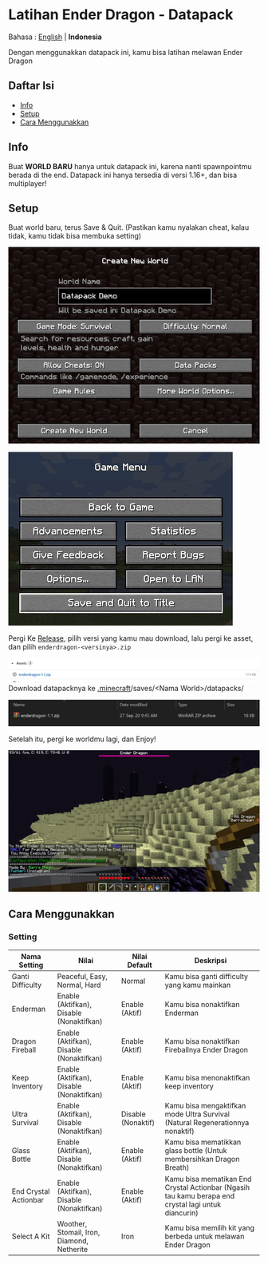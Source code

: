 # Latihan Ender Dragon - Datapack

Bahasa : [English](README.md "English") | **Indonesia**

Dengan menggunakkan datapack ini, kamu bisa latihan melawan Ender Dragon

## Daftar Isi

-   [Info](#info)
-   [Setup](#setup)
-   [Cara Menggunakkan](#cara-menggunakkan)

## Info

Buat **WORLD BARU** hanya untuk datapack ini, karena nanti spawnpointmu berada di the end. Datapack ini hanya tersedia di versi 1.16+, dan bisa multiplayer!

## Setup

Buat world baru, terus Save & Quit. (Pastikan kamu nyalakan cheat, kalau tidak, kamu tidak bisa membuka setting)

![Buat World Baru](image/createNewWorld.jpg)

![Save & Quit](image/saveAndQuit.jpg)

Pergi Ke [Release](https://github.com/barraIhsan/enderdragon/releases/ "Pergi ke Release"), pilih versi yang kamu mau download, lalu pergi ke asset, dan pilih `enderdragon-<versinya>.zip`

![Asset Download File](image/assetDownload.jpg)
Download datapacknya ke [.minecraft](https://minecraft.gamepedia.com/.minecraft "Cari dimana .minecraft foldermu")/saves/\<Nama World>\/datapacks/

![Datapack telah terinstal](image/datapackInstalled.jpg)

Setelah itu, pergi ke worldmu lagi, dan Enjoy!

![Play Screen](image/playScreen.jpg)

## Cara Menggunakkan

### Setting

| Nama Setting          | Nilai                                      | Nilai Default      | Deskripsi                                                                                           |
| --------------------- | ------------------------------------------ | ------------------ | --------------------------------------------------------------------------------------------------- |
| Ganti Difficulty      | Peaceful, Easy, Normal, Hard               | Normal             | Kamu bisa ganti difficulty yang kamu mainkan                                                        |
| Enderman              | Enable (Aktifkan), Disable (Nonaktifkan)   | Enable (Aktif)     | Kamu bisa nonaktifkan Enderman                                                                      |
| Dragon Fireball       | Enable (Aktifkan), Disable (Nonaktifkan)   | Enable (Aktif)     | Kamu bisa nonaktifkan Fireballnya Ender Dragon                                                      |
| Keep Inventory        | Enable (Aktifkan), Disable (Nonaktifkan)   | Enable (Aktif)     | Kamu bisa menonaktifkan keep inventory                                                              |
| Ultra Survival        | Enable (Aktifkan), Disable (Nonaktifkan)   | Disable (Nonaktif) | Kamu bisa mengaktifkan mode Ultra Survival (Natural Regenerationnya nonaktif)                       |
| Glass Bottle          | Enable (Aktifkan), Disable (Nonaktifkan)   | Enable (Aktif)     | Kamu bisa mematikkan glass bottle (Untuk membersihkan Dragon Breath)                                |
| End Crystal Actionbar | Enable (Aktifkan), Disable (Nonaktifkan)   | Enable (Aktif)     | Kamu bisa mematikan End Crystal Actionbar (Ngasih tau kamu berapa end crystal lagi untuk diancurin) |
| Select A Kit          | Woother, Stomail, Iron, Diamond, Netherite | Iron               | Kamu bisa memilih kit yang berbeda untuk melawan Ender Dragon                                       |
